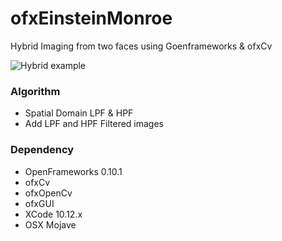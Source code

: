 # ofxEinsteinMonroe
Hybrid Imaging from two faces using Goenframeworks &amp; ofxCv

![Hybrid example](  "Hybrid")

### Algorithm
- Spatial Domain LPF & HPF
- Add LPF and HPF Filtered images

### Dependency
- OpenFrameworks 0.10.1
- ofxCv
- ofxOpenCv
- ofxGUI
- XCode 10.12.x
- OSX Mojave



